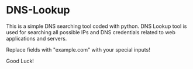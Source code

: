 # DNS-Lookup
This is a simple DNS searching tool coded with python. DNS Lookup tool is used for searching all possible IPs and DNS credentials related to web applications and servers.

Replace fields with "example.com" with your special inputs!

Good Luck!
